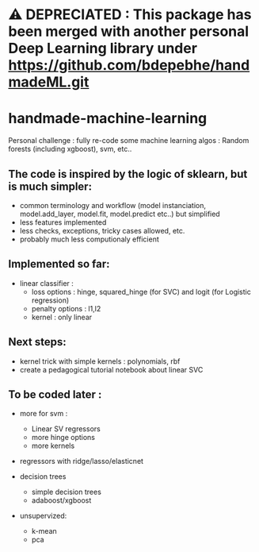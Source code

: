 # ⚠️ DEPRECIATED : This package has been merged with another personal Deep Learning library under https://github.com/bdepebhe/handmadeML.git

# handmade-machine-learning

Personal challenge : fully re-code some machine learning algos : Random forests (including xgboost), svm, etc..

## The code is inspired by the logic of sklearn, but is much simpler:
  - common terminology and workflow (model instanciation, model.add_layer, model.fit, model.predict etc..) but simplified
  - less features implemented
  - less checks, exceptions, tricky cases allowed, etc.
  - probably much less computionaly efficient
  
## Implemented so far:
  - linear classifier :
    - loss options : hinge, squared_hinge (for SVC) and logit (for Logistic regression)
    - penalty options : l1,l2
    - kernel : only linear

## Next steps:
  - kernel trick with simple kernels : polynomials, rbf
  - create a pedagogical tutorial notebook about linear SVC
 
## To be coded later :
  - more for svm :
    - Linear SV regressors
    - more hinge options
    - more kernels
    
  - regressors with ridge/lasso/elasticnet

  - decision trees
    - simple decision trees
    - adaboost/xgboost
   
  - unsupervized:
    - k-mean
    - pca
